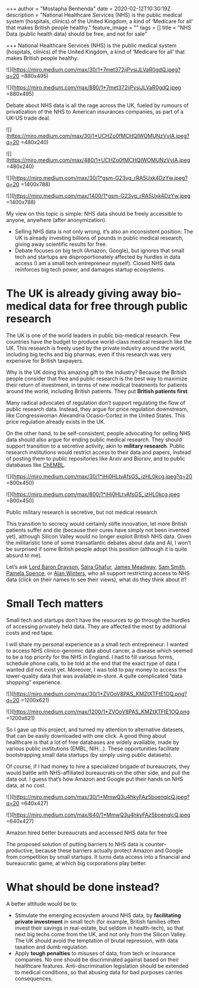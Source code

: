 +++
author = "Mostapha Benhenda"
date = 2020-02-12T10:30:19Z
description = "National Healthcare Services (NHS) is the public medical system (hospitals, clinics) of the United Kingdom, a kind of ‘Medicare for all’ that makes British people healthy."
feature_image = ""
tags = []
title = "NHS Data (public health data) should be free, and not for sale"

+++
National Healthcare Services (NHS) is the public medical system (hospitals, clinics) of the United Kingdom, a kind of ‘Medicare for all’ that makes British people healthy.

![](https://miro.medium.com/max/30/1*7met372jiPvsiJLVaR0gdQ.jpeg?q=20 =880x495)

![](https://miro.medium.com/max/880/1*7met372jiPvsiJLVaR0gdQ.jpeg =880x495)

Debate about NHS data is all the rage across the UK, fueled by rumours of privatization of the NHS to American insurances companies, as part of a UK-US trade deal.

![](https://miro.medium.com/max/30/1*UCHZo0fMCHQIWOMUNzVyIA.jpeg?q=20 =480x240)

![](https://miro.medium.com/max/480/1*UCHZo0fMCHQIWOMUNzVyIA.jpeg =480x240)

![](https://miro.medium.com/max/30/1*gsm-G23vg_rRA5Uxk4DzYw.jpeg?q=20 =1400x788)

![](https://miro.medium.com/max/1400/1*gsm-G23vg_rRA5Uxk4DzYw.jpeg =1400x788)

My view on this topic is simple: NHS data should be freely accessible to anyone, anywhere (after anonymization).

* Selling NHS data is not only wrong, it’s also an inconsistent position: The UK is already investing billions of pounds in public medical research, giving away scientific results for free.
* Debate focuses on big tech (Amazon, Google), but ignores that small tech and startups are disproportionately affected by hurdles in data access (I am a small tech entrepreneur myself). Closed NHS data reinforces big tech power, and damages startup ecosystems.

# The UK is already giving away bio-medical data for free through public research

The UK is one of the world leaders in public bio-medical research. Few countries have the budget to produce world-class medical research like the UK. This research is freely used by the private industry around the world, including big techs and big pharmas, even if this research was very expensive for British taxpayers.

Why is the UK doing this amazing gift to the industry? Because the British people consider that free and public research is the best way to maximize their return of investment, in terms of new medical treatments for patients around the world, including British patients. They put **British patients first**.

Many radical advocates of regulation don’t support regulating the flow of public research data. Instead, they argue for price regulation downstream, like Congresswoman Alexandria Ocasio-Cortez in the United States. This price regulation already exists in the UK.

On the other hand, to be self-consistent, people advocating for selling NHS data should also argue for ending public medical research. They should support transition to a secretive activity, akin to **military research**. Public research institutions would restrict access to their data and papers, instead of posting them to public repositories like Arxiv and Biorxiv, and to public databases like [ChEMBL](https://www.ebi.ac.uk/chembl/).

![](https://miro.medium.com/max/30/1*iHj0HLtvAfsGS_jzHL0kcg.jpeg?q=20 =800x450)

![](https://miro.medium.com/max/800/1*iHj0HLtvAfsGS_jzHL0kcg.jpeg =800x450)

Public military research is secretive, but not medical research

This transition to secrecy would certainly stifle innovation, let more British patients suffer and die (because their cures have simply not been invented yet), although Silicon Valley would no longer exploit British NHS data. Given the militaristic tone of some transatlantic debates about data and AI, I won’t be surprised if some British people adopt this position (although it is quite absurd to me).

Let’s ask [Lord Baron Drayson](https://www.bloomberg.com/news/articles/2019-07-18/a-former-science-minister-wants-to-fund-the-nhs-by-selling-patient-data), [Saira Ghafur](https://www.kingsfund.org.uk/sites/default/files/2019-03/Saira%20Ghafur_0.pdf), [James Meadway](https://www.theguardian.com/commentisfree/2019/dec/09/nhs-data-goldmine-value-private-companies), [Sam Smith](https://www.prospectmagazine.co.uk/politics/nhs-election-health-data-amazon-brexit-sold-off-breach), [Pamela Spence](https://www.ey.com/en_gl/life-sciences/how-we-can-place-a-value-on-health-care-data), or [Alan Winters](https://www.thetimes.co.uk/article/us-tech-firms-want-access-to-10bn-nhs-health-data-zpqwkj6pp), who all support restricting access to NHS data (click on their names to see their views), what do they think about it?

# Small Tech matters

Small tech and startups don’t have the resources to go through the hurdles of accessing privately held data. They are affected the most by additional costs and red tape.

I will share my personal experience as a small tech entrepreneur: I wanted to access NHS clinico-genomic data about cancer, a disease which seemed to be a top priority for the NHS in England. I had to fill various forms, schedule phone calls, to be told at the end that the exact type of data I wanted did not exist yet. Moreover, I was told to pay money to access the lower-quality data that was available in-store. A quite complicated “data shopping” experience.

![](https://miro.medium.com/max/30/1*ZVOoV8PAS_KMZtXTFtE1OQ.png?q=20 =1200x621)

![](https://miro.medium.com/max/1200/1*ZVOoV8PAS_KMZtXTFtE1OQ.png =1200x621)

So I gave up this project, and turned my attention to alternative datasets, that can be easily downloaded with one click. A good thing about healthcare is that a lot of free databases are widely available, made by various public institutions (EMBL, NIH…). These opportunities facilitate bootstrapping small data startups (by simply using public datasets).

Of course, if I had money to hire a specialized brigade of bureaucrats, they would battle with NHS-affiliated bureaucrats on the other side, and pull the data out. I guess that’s how Amazon and Google put their hands on NHS data, at no cost.

![](https://miro.medium.com/max/30/1*MmwQ3u4hkyFAz5boenqlcQ.jpeg?q=20 =640x427)

![](https://miro.medium.com/max/640/1*MmwQ3u4hkyFAz5boenqlcQ.jpeg =640x427)

Amazon hired better bureaucrats and accessed NHS data for free

The proposed solution of putting barriers to NHS data is counter-productive, because these barriers actually protect Amazon and Google from competition by small startups. It turns data access into a financial and bureaucratic game, at which big corporations play better.

# What should be done instead?

A better attitude would be to:

* Stimulate the emerging ecosystem around NHS data, by **facilitating private investment** in small tech (for example, British families often invest their savings in real-estate, but seldom in health-tech), so that next big techs come from the UK, and not only from the Silicon Valley. The UK should avoid the temptation of brutal repression, with data taxation and dumb regulation.
* Apply **tough penalties** to misuses of data, from tech or insurance companies. No one should be discriminated against based on their healthcare features. Anti-discrimination legislation should be extended to medical conditions, so that abusing data for bad purposes carries consequences.